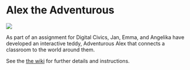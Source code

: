 # Alex the Adventurous
![](http://openlab.ncl.ac.uk/publicweb/alex/assets/LogoWhite.png)

As part of an assignment for Digital Civics, Jan, Emma, and Angelika have developed an interactive teddy, Adventurous Alex that connects a classroom to the world around them.

See the [the wiki](https://github.com/culturelab/csc8604-alex/wiki) for further details and instructions.
